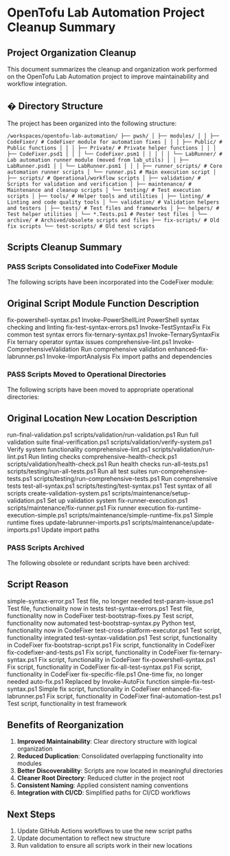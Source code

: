 # OpenTofu Lab Automation Project Cleanup Summary

## Project Organization Cleanup

This document summarizes the cleanup and organization work performed on the OpenTofu Lab Automation project to improve maintainability and workflow integration.

## � Directory Structure

The project has been organized into the following structure:

`
/workspaces/opentofu-lab-automation/
├── pwsh/
│ ├── modules/
│ │ ├── CodeFixer/ # CodeFixer module for automation fixes
│ │ │ ├── Public/ # Public functions
│ │ │ ├── Private/ # Private helper functions
│ │ │ ├── CodeFixer.psd1
│ │ │ └── CodeFixer.psm1
│ │ │
│ │ └── LabRunner/ # Lab automation runner module (moved from lab_utils)
│ │ ├── LabRunner.psd1
│ │ └── LabRunner.psm1
│ │
│ ├── runner_scripts/ # Core automation runner scripts
│ └── runner.ps1 # Main execution script
│
├── scripts/ # Operational/workflow scripts
│ ├── validation/ # Scripts for validation and verification
│ ├── maintenance/ # Maintenance and cleanup scripts
│ └── testing/ # Test execution scripts
│
├── tools/ # Helper tools and utilities
│ ├── linting/ # Linting and code quality tools
│ └── validation/ # Validation helpers and testers
│
├── tests/ # Test files and frameworks
│ ├── helpers/ # Test helper utilities
│ └── *.Tests.ps1 # Pester test files
│
└── archive/ # Archived/obsolete scripts and files
 ├── fix-scripts/ # Old fix scripts
 └── test-scripts/ # Old test scripts
`

## Scripts Cleanup Summary

### PASS Scripts Consolidated into CodeFixer Module

The following scripts have been incorporated into the CodeFixer module:

 Original Script  Module Function  Description 
-----------------------------------------------
 fix-powershell-syntax.ps1  Invoke-PowerShellLint  PowerShell syntax checking and linting 
 fix-test-syntax-errors.ps1  Invoke-TestSyntaxFix  Fix common test syntax errors 
 fix-ternary-syntax.ps1  Invoke-TernarySyntaxFix  Fix ternary operator syntax issues 
 comprehensive-lint.ps1  Invoke-ComprehensiveValidation  Run comprehensive validation 
 enhanced-fix-labrunner.ps1  Invoke-ImportAnalysis  Fix import paths and dependencies 

### PASS Scripts Moved to Operational Directories

The following scripts have been moved to appropriate operational directories:

 Original Location  New Location  Description 
----------------------------------------------
 run-final-validation.ps1  scripts/validation/run-validation.ps1  Run full validation suite 
 final-verification.ps1  scripts/validation/verify-system.ps1  Verify system functionality 
 comprehensive-lint.ps1  scripts/validation/run-lint.ps1  Run linting checks 
 comprehensive-health-check.ps1  scripts/validation/health-check.ps1  Run health checks 
 run-all-tests.ps1  scripts/testing/run-all-tests.ps1  Run all test suites 
 run-comprehensive-tests.ps1  scripts/testing/run-comprehensive-tests.ps1  Run comprehensive tests 
 test-all-syntax.ps1  scripts/testing/test-syntax.ps1  Test syntax of all scripts 
 create-validation-system.ps1  scripts/maintenance/setup-validation.ps1  Set up validation system 
 fix-runner-execution.ps1  scripts/maintenance/fix-runner.ps1  Fix runner execution 
 fix-runtime-execution-simple.ps1  scripts/maintenance/simple-runtime-fix.ps1  Simple runtime fixes 
 update-labrunner-imports.ps1  scripts/maintenance/update-imports.ps1  Update import paths 

### PASS Scripts Archived

The following obsolete or redundant scripts have been archived:

 Script  Reason 
----------------
 simple-syntax-error.ps1  Test file, no longer needed 
 test-param-issue.ps1  Test file, functionality now in tests 
 test-syntax-errors.ps1  Test file, functionality now in CodeFixer 
 test-bootstrap-fixes.py  Test script, functionality now automated 
 test-bootstrap-syntax.py  Python test, functionality now in CodeFixer 
 test-cross-platform-executor.ps1  Test script, functionality integrated 
 test-syntax-validation.ps1  Test script, functionality in CodeFixer 
 fix-bootstrap-script.ps1  Fix script, functionality in CodeFixer 
 fix-codefixer-and-tests.ps1  Fix script, functionality in CodeFixer 
 fix-ternary-syntax.ps1  Fix script, functionality in CodeFixer 
 fix-powershell-syntax.ps1  Fix script, functionality in CodeFixer 
 fix-all-test-syntax.ps1  Fix script, functionality in CodeFixer 
 fix-specific-file.ps1  One-time fix, no longer needed 
 auto-fix.ps1  Replaced by Invoke-AutoFix function 
 simple-fix-test-syntax.ps1  Simple fix script, functionality in CodeFixer 
 enhanced-fix-labrunner.ps1  Fix script, functionality in CodeFixer 
 final-automation-test.ps1  Test script, functionality in test framework 

## Benefits of Reorganization

1. **Improved Maintainability**: Clear directory structure with logical organization
2. **Reduced Duplication**: Consolidated overlapping functionality into modules
3. **Better Discoverability**: Scripts are now located in meaningful directories
4. **Cleaner Root Directory**: Reduced clutter in the project root
5. **Consistent Naming**: Applied consistent naming conventions
6. **Integration with CI/CD**: Simplified paths for CI/CD workflows

## Next Steps

1. Update GitHub Actions workflows to use the new script paths
2. Update documentation to reflect new structure
3. Run validation to ensure all scripts work in their new locations
